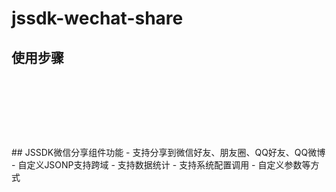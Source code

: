 # jssdk-wechat-share
## 使用步骤

<pre>
<script type="text/javascript" src="/jweixin-1.0.0.js"></script> 
<script type="text/javascript" src="/share.js"></script>
<script type="text/javascript">
    var openid = $("#openid").val() ? $("#openid").val() : '123456';
    Flyme.wxShareInit(appid, shareid, openid);
</script>
</pre>
## JSSDK微信分享组件功能
- 支持分享到微信好友、朋友圈、QQ好友、QQ微博
- 自定义JSONP支持跨域
- 支持数据统计
- 支持系统配置调用
- 自定义参数等方式
